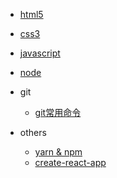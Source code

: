 - [html5](html5/)
- [css3](css3/)
- [javascript](javascript/)
- [node](node/)

- git

    - [git常用命令](git/git常用命令.md)

- others

    - [yarn & npm](others/yarn)
    - [create-react-app](others/create-react-app.md)